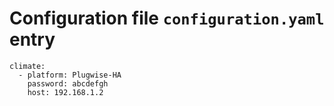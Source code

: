 # Configuration file `configuration.yaml` entry

```
climate:
  - platform: Plugwise-HA
    password: abcdefgh
    host: 192.168.1.2
```
